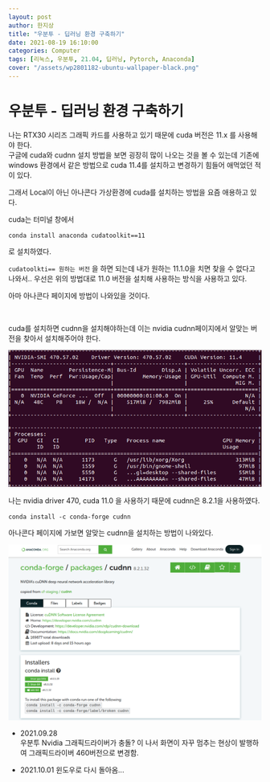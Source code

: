 ```yaml
---
layout: post
author: 한지상
title: "우분투 - 딥러닝 환경 구축하기"
date: 2021-08-19 16:10:00
categories: Computer
tags: [리눅스, 우분투, 21.04, 딥러닝, Pytorch, Anaconda]
cover: "/assets/wp2801182-ubuntu-wallpaper-black.png"
---
```


# 우분투 - 딥러닝 환경 구축하기

나는 RTX30 시리즈 그래픽 카드를 사용하고 있기 때문에 cuda 버전은 11.x 를 사용해야 한다.  
구글에 cuda와 cudnn 설치 방법을 보면 굉장히 많이 나오는 것을 볼 수 있는데 기존에 windows 환경에서 같은 방법으로 cuda 11.4를 설치하고 변경하기 힘들어 애먹었던 적이 있다.

그래서 Local이 아닌 아나콘다 가상환경에 cuda를 설치하는 방법을 요즘 애용하고 있다.

cuda는 터미널 창에서 
```
conda install anaconda cudatoolkit==11
```
로 설치하였다.

`cudatoolkti== 원하는 버전` 을 하면 되는데 내가 원하는 11.1.0을 치면 찾을 수 없다고 나와서.. 우선은 위의 방법대로 11.0 버전을 설치해 사용하는 방식을 사용하고 있다.

아마 아나콘다 페이지에 방법이 나와있을 것이다.

<br>

cuda를 설치하면 cudnn을 설치해야하는데 이는 nvidia cudnn페이지에서 알맞는 버전을 찾아서 설치해주어야 한다.


![](/assets/스크린샷_2021-08-21_16-43-02.png)

나는 nvidia driver 470,  cuda 11.0 을 사용하기 때문에 cudnn은 8.2.1을 사용하였다.

```
conda install -c conda-forge cudnn
```
아나콘다 페이지에 가보면 알맞는 cudnn을 설치하는 방법이 나와있다.

![](/assets/스크린샷_2021-08-21_16-38-34.png)

- 2021.09.28  
우분투 Nvidia 그래픽드라이버가 충돌? 이 나서 화면이 자꾸 멈추는 현상이 발행하여 그래픽드라이버 460버전으로 변경함.

- 2021.10.01
윈도우로 다시 돌아옴...